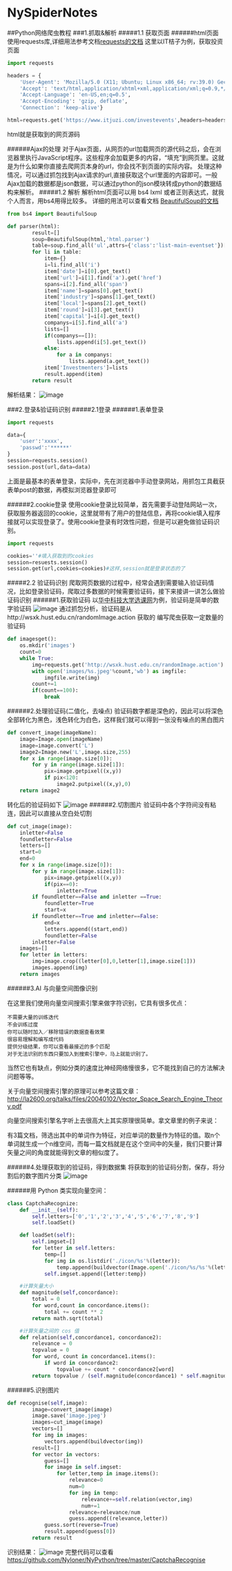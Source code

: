 # NySpiderNotes
##Python网络爬虫教程
###1.抓取&解析
#####1.1 获取页面
######html页面
使用requests库,详细用法参考文档<a href="http://cn.python-requests.org/zh_CN/latest/">requests的文档</a>
这里以IT桔子为例，获取投资页面

```python
import requests

headers = {
    'User-Agent': 'Mozilla/5.0 (X11; Ubuntu; Linux x86_64; rv:39.0) Gecko/20100101 Firefox/39.0',
    'Accept': 'text/html,application/xhtml+xml,application/xml;q=0.9,*/*;q=0.8',
    'Accept-Language': 'en-US,en;q=0.5',
    'Accept-Encoding': 'gzip, deflate',
    'Connection': 'keep-alive'}

html=requests.get('https://www.itjuzi.com/investevents',headers=headers).text
```
html就是获取到的网页源码

######Ajax的处理
对于Ajax页面，从网页的url加载网页的源代码之后，会在浏览器里执行JavaScript程序。这些程序会加载更多的内容，“填充”到网页里。这就是为什么如果你直接去爬网页本身的url，你会找不到页面的实际内容。
处理这种情况，可以通过抓包找到Ajax请求的url,直接获取这个url里面的内容即可。一般Ajax加载的数据都是json数据，可以通过python的json模块转成python的数据结构来解析。
#####1.2 解析
解析html页面可以用 bs4 lxml 或者正则表达式，就我个人而言，用bs4用得比较多。
详细的用法可以查看文档
<a href="http://beautifulsoup.readthedocs.org/zh_CN/latest/">BeautifulSoup的文档</a>
```python
from bs4 import BeautifulSoup

def parser(html):
		result=[]
        soup=BeautifulSoup(html,'html.parser')
		table=soup.find_all('ul',attrs={'class':'list-main-eventset'})[1].find_all('li')
        for li in table:
            item={}
            i=li.find_all('i')
            item['date']=i[0].get_text()
            item['url']=i[1].find('a').get('href')
            spans=i[2].find_all('span')
            item['name']=spans[0].get_text()
            item['industry']=spans[1].get_text()
            item['local']=spans[2].get_text()
            item['round']=i[3].get_text()
            item['capital']=i[4].get_text()
            companys=i[5].find_all('a')
            lists=[]
            if(companys==[]):
                lists.append(i[5].get_text())
            else:
                for a in companys:
                    lists.append(a.get_text())
            item['Investmenters']=lists
            result.append(item)
		return result
```
解析结果：
![image](http://7xsjsi.com2.z0.glb.clouddn.com/itjuzi.png)

###2.登录&验证码识别
#####2.1登录
######1.表单登录
```python
import requests

data={
	'user':'xxxx',
	'passwd':'******'
}
session=requests.session()
session.post(url,data=data)
```
上面是最基本的表单登录，实际中，先在浏览器中手动登录网站，用抓包工具截获表单post的数据，再模拟浏览器登录即可

######2.cookie登录
使用cookie登录比较简单，首先需要手动登陆网站一次，获取服务器返回的cookie，这里就带有了用户的登陆信息，再将cookie填入程序接就可以实现登录了。使用cookie登录有时效性问题，但是可以避免做验证码识别。
```python
import requests

cookies=''#填入获取到的cookies
session=resuests.session()
session.get(url,cookies=cookies)#这样,session就是登录状态的了

```

#####2.2 验证码识别
爬取网页数据的过程中，经常会遇到需要输入验证码情况，比如登录验证码，爬取过多数据的时候需要验证码，接下来接讲一讲怎么做验证码识别
######1.获取验证码
以[华中科技大学选课网](http://wsxk.hust.edu.cn/)为例，验证码是简单的数字验证码
![image](http://wsxk.hust.edu.cn/randomImage.action)
通过抓包分析，验证码是从http://wsxk.hust.edu.cn/randomImage.action 获取的
编写爬虫获取一定数量的验证码
```python
def imagesget():
    os.mkdir('images')
    count=0
    while True:
        img=requests.get('http://wsxk.hust.edu.cn/randomImage.action').content
        with open('images/%s.jpeg'%count,'wb') as imgfile:
            imgfile.write(img)
        count+=1
        if(count==100):
            break
```

######2.处理验证码(二值化，去噪点)
验证码数字都是深色的，因此可以将深色全部转化为黑色，浅色转化为白色，这样我们就可以得到一张没有噪点的黑白图片
```python
def convert_image(imageName):
    image=Image.open(imageName)
    image=image.convert('L')
    image2=Image.new('L',image.size,255)
    for x in range(image.size[0]):
        for y in range(image.size[1]):
            pix=image.getpixel((x,y))
            if pix<120:
                image2.putpixel((x,y),0)
    return image2
```
转化后的验证码如下
![image](http://7xsjsi.com2.z0.glb.clouddn.com/image.jpeg)
######2.切割图片
验证码中各个字符间没有粘连，因此可以直接从空白处切割

```python
def cut_image(image):
    inletter=False
    foundletter=False
    letters=[]
    start=0
    end=0
    for x in range(image.size[0]):
        for y in range(image.size[1]):
            pix=image.getpixel((x,y))
            if(pix==0):
                inletter=True
        if foundletter==False and inletter ==True:
            foundletter=True
            start=x
        if foundletter==True and inletter==False:
            end=x
            letters.append((start,end))
            foundletter=False
        inletter=False
    images=[]
    for letter in letters:
        img=image.crop((letter[0],0,letter[1],image.size[1]))
        images.append(img)
    return images
```

######3.AI 与向量空间图像识别

在这里我们使用向量空间搜索引擎来做字符识别，它具有很多优点：

    不需要大量的训练迭代
    不会训练过度
    你可以随时加入／移除错误的数据查看效果
    很容易理解和编写成代码
    提供分级结果，你可以查看最接近的多个匹配
    对于无法识别的东西只要加入到搜索引擎中，马上就能识别了。

当然它也有缺点，例如分类的速度比神经网络慢很多，它不能找到自己的方法解决问题等等。

关于向量空间搜索引擎的原理可以参考这篇文章：http://la2600.org/talks/files/20040102/Vector_Space_Search_Engine_Theory.pdf

向量空间搜索引擎名字听上去很高大上其实原理很简单。拿文章里的例子来说：

有3篇文档，筛选出其中的单词作为特征，对应单词的数量作为特征的值。取n个单词就生成一个n维空间，而每一篇文档就是在这个空间中的矢量，我们只要计算矢量之间的角度就能得到文章的相似度了。

######4.处理获取到的验证码，得到数据集
将获取到的验证码分割，保存，将分割后的数字图片分类
![image](http://7xsjsi.com2.z0.glb.clouddn.com/2016-04-08.png)

######用 Python 类实现向量空间：
```python
class CaptchaRecognize:
    def __init__(self):
        self.letters=['0','1','2','3','4','5','6','7','8','9']
        self.loadSet()

    def loadSet(self):
        self.imgset=[]
        for letter in self.letters:
            temp=[]
            for img in os.listdir('./icon/%s'%(letter)):
                temp.append(buildvector(Image.open('./icon/%s/%s'%(letter,img))))
            self.imgset.append({letter:temp})

    #计算矢量大小
    def magnitude(self,concordance):
        total = 0
        for word,count in concordance.items():
            total += count ** 2
        return math.sqrt(total)

    #计算矢量之间的 cos 值
    def relation(self,concordance1, concordance2):
        relevance = 0
        topvalue = 0
        for word, count in concordance1.items():
            if word in concordance2:
                topvalue += count * concordance2[word]
        return topvalue / (self.magnitude(concordance1) * self.magnitude(concordance2))
```
######5.识别图片
```python
def recognise(self,image):
        image=convert_image(image)
        image.save('image.jpeg')
        images=cut_image(image)
        vectors=[]
        for img in images:
            vectors.append(buildvector(img))
        result=[]
        for vector in vectors:
            guess=[]
            for image in self.imgset:
                for letter,temp in image.items():
                    relevance=0
                    num=0
                    for img in temp:
                        relevance+=self.relation(vector,img)
                        num+=1
                    relevance=relevance/num
                    guess.append((relevance,letter))
            guess.sort(reverse=True)
            result.append(guess[0])
        return result
```
识别结果：
![image](http://7xsjsi.com2.z0.glb.clouddn.com/2016-04-08re.png)
完整代码可以查看 https://github.com/Nyloner/NyPython/tree/master/CaptchaRecognise



